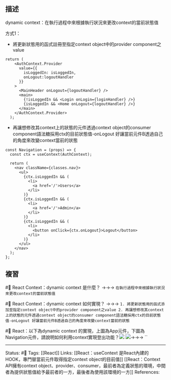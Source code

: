 ## 描述

dynamic context：在執行過程中來根據執行狀況來更改context的當前狀態值

方式1：
- 將更新狀態用的函式註冊至指定context object中的provider component之value

```
return (
    <AuthContext.Provider
      value={{
        isLoggedIn: isLoggedIn,
        onLogout:logoutHandler
      }}
    >
      <MainHeader onLogout={logoutHandler} />
      <main>
        {!isLoggedIn && <Login onLogin={loginHandler} />}
        {isLoggedIn && <Home onLogout={logoutHandler} />}
      </main>
    </AuthContext.Provider>
  );
```

- 再讓想修改其context上的狀態的元件透過context object的consumer component語法糖採用ctx的目前狀態值-onLogout 好讓當前元件B透過自己的角度來改變context當前的狀態
```
const Navigation = (props) => {
  const ctx = useContext(AuthContext);

  return (
    <nav className={classes.nav}>
      <ul>
        {ctx.isLoggedIn && (
          <li>
            <a href='/'>Users</a>
          </li>
        )}
        {ctx.isLoggedIn && (
          <li>
            <a href='/'>Admin</a>
          </li>
        )}
        {ctx.isLoggedIn && (
          <li>
            <button onClick={ctx.onLogout}>Logout</button>
          </li>
        )}
      </ul>
    </nav>
  );
};
```



## 複習

#🧠 React Context：dynamic context 是什麼？ ->->-> `在執行過程中來根據執行狀況來更改context的當前狀態值`
<!--SR:!2023-07-27,194,250-->

#🧠 React Context：dynamic context 如何實現？ ->->-> `1. 將更新狀態用的函式添加至指定context object中的provider component之value 2. 再讓想修改其context上的狀態的元件透過context object的consumer component語法糖採用ctx的目前狀態值-onLogout 好讓當前元件B透過自己的角度來改變context當前的狀態`
<!--SR:!2023-09-04,202,230-->

#🧠 React：以下為dynamic context 的實現，上圖為App元件，下圖為Navigation元件，請說明如何利用context實現登出功能？![](https://res.cloudinary.com/dqfxgtyoi/image/upload/v1663768466/blog/react/context/dynamic-context/providing-component_bniuln.png) ![](https://res.cloudinary.com/dqfxgtyoi/image/upload/v1663768466/blog/react/context/dynamic-context/comsuming-component_qfkokd.png)->->-> ``
<!--SR:!2023-05-05,81,230-->

---
Status: #🌱 
Tags:
[[React]]
Links:
[[React：useContext 是React內建的HOOK，專門替當前元件取得指定context object的目前值]]
[[React：Context API擁有context object、provider、consumer，最前者為定義狀態的環境，中間者為提供狀態值給予最前者的一方，最後者為使用該環境的一方]]
References: